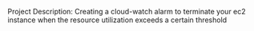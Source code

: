 Project Description: Creating a cloud-watch alarm to terminate your ec2 instance when the resource utilization exceeds a certain threshold

